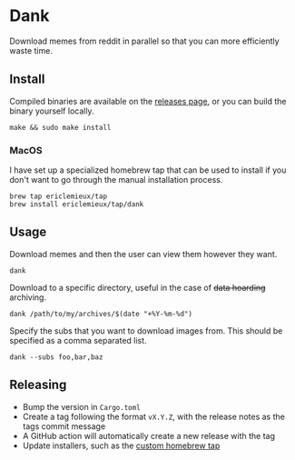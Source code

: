 # Dank

Download memes from reddit in parallel so that you can more efficiently waste time.

## Install

Compiled binaries are available on the [releases page](https://github.com/EricLemieux/dank/releases), or you can build
the binary yourself locally.

```shell
make && sudo make install
```

### MacOS

I have set up a specialized homebrew tap that can be used to install if you don't want to go through the manual
installation process.

```shell
brew tap ericlemieux/tap
brew install ericlemieux/tap/dank
```

## Usage

Download memes and then the user can view them however they want.

```shell
dank
```

Download to a specific directory, useful in the case of ~~data hoarding~~ archiving.

```shell
dank /path/to/my/archives/$(date "+%Y-%m-%d")
```

Specify the subs that you want to download images from. This should be specified as a comma separated list.

```shell
dank --subs foo,bar,baz
```

## Releasing

* Bump the version in `Cargo.toml`
* Create a tag following the format `vX.Y.Z`, with the release notes as the tags commit message
* A GitHub action will automatically create a new release with the tag
* Update installers, such as the [custom homebrew tap](https://github.com/EricLemieux/homebrew-tap/blob/master/Formula/dank.rb)
